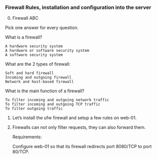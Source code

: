 ### Firewall Rules, installation and configuration into the server

0. Firewall ABC

Pick one answer for every question.

What is a firewall?

    A hardware security system
    A hardware or software security system
    A software security system

What are the 2 types of firewall:

    Soft and hard firewall
    Incoming and outgoing firewall
    Network and host-based firewall

What is the main function of a firewall?

    To filter incoming and outgoing network traffic
    To filter incoming and outgoing TCP traffic
    To filter outgoing traffic

1. Let’s install the ufw firewall and setup a few rules on web-01.

2. Firewalls can not only filter requests, they can also forward them.

   Requirements:

    Configure web-01 so that its firewall redirects port 8080/TCP to port 80/TCP.